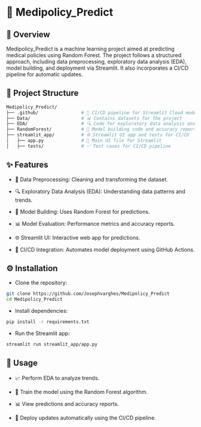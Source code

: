 # 🚀 Medipolicy_Predict

## 📌 Overview

Medipolicy_Predict is a machine learning project aimed at predicting medical policies using Random Forest. The project follows a structured approach, including data preprocessing, exploratory data analysis (EDA), model building, and deployment via Streamlit. It also incorporates a CI/CD pipeline for automatic updates.

## 📂 Project Structure

```bash
Medipolicy_Predict/
├── .github/                # 🚀 CI/CD pipeline for Streamlit Cloud model updates
├── Data/                   # 📊 Contains datasets for the project
├── EDA/                    # 🔍 Code for exploratory data analysis and report (PDF)
├── RandomForest/           # 🤖 Model building code and accuracy report (PDF)
├── streamlit_app/          # 🌐 Streamlit UI app and tests for CI/CD
│   ├── app.py              # 🎨 Main UI file for Streamlit
│   ├── tests/              # ✅ Test cases for CI/CD pipeline
```

## ✨ Features

- 📌 Data Preprocessing: Cleaning and transforming the dataset.

- 🔍 Exploratory Data Analysis (EDA): Understanding data patterns and trends.

- 🤖 Model Building: Uses Random Forest for predictions.

- 📊 Model Evaluation: Performance metrics and accuracy reports.

- 🌐 Streamlit UI: Interactive web app for predictions.

- 🚀 CI/CD Integration: Automates model deployment using GitHub Actions.

## ⚙️ Installation

* Clone the repository:
```bash
git clone https://github.com/Josephvarghes/Medipolicy_Predict
cd Medipolicy_Predict
```
* Install dependencies:
```bash
pip install -r requirements.txt
```
* Run the Streamlit app:
```bash
streamlit run streamlit_app/app.py
```
## 🎯 Usage

- 📈 Perform EDA to analyze trends.

- 🤖 Train the model using the Random Forest algorithm.

- 📊 View predictions and accuracy reports.

- 🚀 Deploy updates automatically using the CI/CD pipeline.